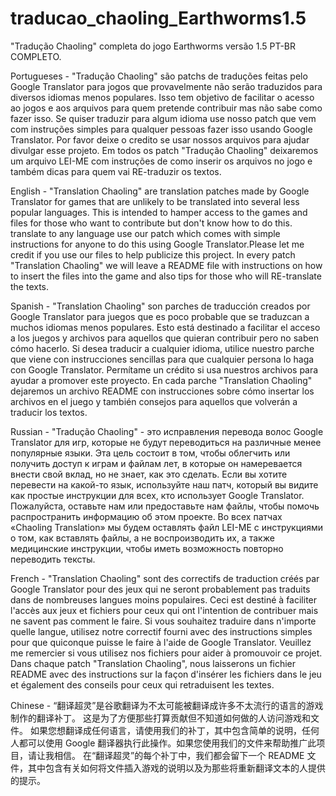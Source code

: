 # traducao_chaoling_Earthworms1.5
"Tradução Chaoling" completa  do jogo Earthworms versão 1.5 PT-BR COMPLETO.

Portugueses - "Tradução Chaoling" são patchs de traduções feitas pelo Google Translator para jogos que provavelmente não serão traduzidos para diversos idiomas menos populares. Isso tem objetivo de facilitar o acesso ao jogos e aos arquivos para quem pretende contribuir mas não sabe como fazer isso. Se quiser traduzir para algum idioma use nosso patch que vem com instruções simples para qualquer pessoas fazer isso usando Google Translator. Por favor deixe o credito se usar nossos arquivos para ajudar divulgar esse projeto. Em todos os patch "Tradução Chaoling" deixaremos um arquivo LEI-ME com instruções de como inserir os arquivos no jogo e também dicas para quem vai RE-traduzir os textos.

English - "Translation Chaoling" are translation patches made by Google Translator for games that are unlikely to be translated into several less popular languages. This is intended to hamper access to the games and files for those who want to contribute but don't know how to do this. translate to any language use our patch which comes with simple instructions for anyone to do this using Google Translator.Please let me credit if you use our files to help publicize this project.
In every patch "Translation Chaoling" we will leave a README file with instructions on how to insert the files into the game and also tips for those who will RE-translate the texts.

Spanish - "Translation Chaoling" son parches de traducción creados por Google Translator para juegos que es poco probable que se traduzcan a muchos idiomas menos populares. Esto está destinado a facilitar el acceso a los juegos y archivos para aquellos que quieran contribuir pero no saben cómo hacerlo. Si desea traducir a cualquier idioma, utilice nuestro parche que viene con instrucciones sencillas para que cualquier persona lo haga con Google Translator. Permítame un crédito si usa nuestros archivos para ayudar a promover este proyecto. En cada parche "Translation Chaoling" dejaremos un archivo README con instrucciones sobre cómo insertar los archivos en el juego y también consejos para aquellos que volverán a traducir los textos.

Russian - "Tradução Chaoling" - это исправления перевода волос Google Translator для игр, которые не будут переводиться на различные менее популярные языки. Эта цель состоит в том, чтобы облегчить или получить доступ к играм и файлам лет, в которые он намеревается внести свой вклад, но не знает, как это сделать. Если вы хотите перевести на какой-то язык, используйте наш патч, который вы видите как простые инструкции для всех, кто использует Google Translator. Пожалуйста, оставьте нам или предоставьте нам файлы, чтобы помочь распространить информацию об этом проекте. Во всех патчах «Chaoling Translation» мы будем оставлять файл LEI-ME с инструкциями о том, как вставлять файлы, а не воспроизводить их, а также медицинские инструкции, чтобы иметь возможность повторно переводить тексты.

French - "Translation Chaoling" sont des correctifs de traduction créés par Google Translator pour des jeux qui ne seront probablement pas traduits dans de nombreuses langues moins populaires. Ceci est destiné à faciliter l'accès aux jeux et fichiers pour ceux qui ont l'intention de contribuer mais ne savent pas comment le faire. Si vous souhaitez traduire dans n'importe quelle langue, utilisez notre correctif fourni avec des instructions simples pour que quiconque puisse le faire à l'aide de Google Translator. Veuillez me remercier si vous utilisez nos fichiers pour aider à promouvoir ce projet. Dans chaque patch "Translation Chaoling", nous laisserons un fichier README avec des instructions sur la façon d'insérer les fichiers dans le jeu et également des conseils pour ceux qui retraduisent les textes.

Chinese - “翻译超灵”是谷歌翻译为不太可能被翻译成许多不太流行的语言的游戏制作的翻译补丁。 这是为了方便那些打算贡献但不知道如何做的人访问游戏和文件。 如果您想翻译成任何语言，请使用我们的补丁，其中包含简单的说明，任何人都可以使用 Google 翻译器执行此操作。如果您使用我们的文件来帮助推广此项目，请让我相信。 在“翻译超灵”的每个补丁中，我们都会留下一个 README 文件，其中包含有关如何将文件插入游戏的说明以及为那些将重新翻译文本的人提供的提示。

